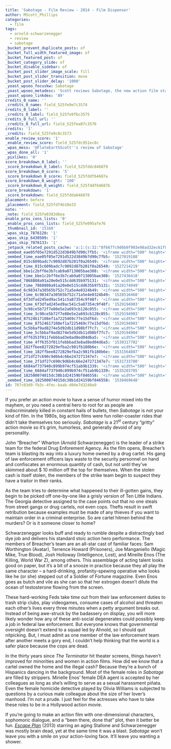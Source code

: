 ```yaml
---
title: 'Sabotage - Film Review - 2014 - Film Dispenser'
author: MScott_Phillips
categories:
  - film
tags:
  - arnold-schwarzenegger
  - review
  - sabotage
_bucket_prevent_duplicate_posts: of
_bucket_full_width_featured_image: of
_bucket_featured_post: of
_bucket_category_slide: of
_bucket_disable_sidebar: of
_bucket_post_slider_image_scale: fill
_bucket_post_slider_transition: move
_bucket_post_slider_delay: '1000'
_yoast_wpseo_focuskw: Sabotage
_yoast_wpseo_metadesc: 'Scott reviews Sabotage, the new action film starring Arnold Schwarzenegger and directed by David Ayer.'
_yoast_wpseo_linkdex: '89'
credits_0_name: ''
_credits_0_name: field_525fe9e7c3574
credits_0_label: ''
_credits_0_label: field_525fe9fbc3575
credits_0_full_url: ''
_credits_0_full_url: field_525fea07c3576
credits: '1'
_credits: field_525fe9c0c3573
enable_review_score: '1'
_enable_review_score: field_525fdc951ec8c
_wpas_mess: '@FlateEarthScott''s review of Sabotage'
_wpas_done_all: '1'
_pixlikes: '0'
score_breakdown_0_label: ''
_score_breakdown_0_label: field_525fddc846879
score_breakdown_0_score: '5'
_score_breakdown_0_score: field_525fddf64687a
score_breakdown_0_weight: '100'
_score_breakdown_0_weight: field_525fddf64687b
score_breakdown: '1'
_score_breakdown: field_525fdda646878
placement: before
_placement: field_525fdf4b10e33
note: ''
_note: field_525fe0383d6ea
enable_pros_cons_lists: '0'
_enable_pros_cons_lists: field_525fe095afe76
_thumbnail_id: '15168'
_wpas_skip_7876120: '1'
_wpas_skip_6430509: '1'
_wpas_skip_7876133: '1'
_jetpack_related_posts_cache: 'a:1:{s:32:"8f6677c9d6b0f903e98ad32ec61f8deb";a:2:{s:7:"expires";i:1456867506;s:7:"payload";a:3:{i:0;a:1:{s:2:"id";i:19685;}i:1;a:1:{s:2:"id";i:6598;}i:2;a:1:{s:2:"id";i:12753;}}}}'
_oembed_eae05f05e7291d522d3849b7d90c7fb5: '<iframe width="500" height="281" src="https://www.youtube.com/embed/9teNKmm9R3k?start=3&feature=oembed" frameborder="0" allow="autoplay; encrypted-media" allowfullscreen></iframe>'
_oembed_time_eae05f05e7291d522d3849b7d90c7fb5: '1527019188'
_oembed_015c609badc7c9092d87b201f0a26549: '<iframe width="500" height="281" src="https://www.youtube.com/embed/dkhBDhQ4OxM?feature=oembed" frameborder="0" allow="autoplay; encrypted-media" allowfullscreen></iframe>'
_oembed_time_015c609badc7c9092d87b201f0a26549: '1527214219'
_oembed_bbe1c2bff6e3b7cab9a0713005bae308: '<iframe width="500" height="281" src="https://www.youtube.com/embed/_DTbx7c7ez8?feature=oembed" frameborder="0" allow="autoplay; encrypted-media" allowfullscreen></iframe>'
_oembed_time_bbe1c2bff6e3b7cab9a0713005bae308: '1527436418'
_oembed_7868808a91a20e0e515cdd635b975131: '<iframe width="500" height="281" src="https://www.youtube.com/embed/PEZ2r1YGKSA?feature=oembed" frameborder="0" allow="autoplay; encrypted-media" allowfullscreen></iframe>'
_oembed_time_7868808a91a20e0e515cdd635b975131: '1528174949'
_oembed_6c98347a30565b752c71a5e4e0324b49: '<iframe width="500" height="281" src="https://www.youtube.com/embed/FhwktRDG_aQ?feature=oembed" frameborder="0" allow="autoplay; encrypted-media" allowfullscreen></iframe>'
_oembed_time_6c98347a30565b752c71a5e4e0324b49: '1528516468'
_oembed_6f3dfad245ed9ac541c5a87354c9f48f: '<iframe width="500" height="281" src="https://www.youtube.com/embed/rTMINaybeyE?feature=oembed" frameborder="0" allow="autoplay; encrypted-media" allowfullscreen></iframe>'
_oembed_time_6f3dfad245ed9ac541c5a87354c9f48f: '1529194903'
_oembed_3c98ce5b72f7e80e5e2a693cb128c055: '<iframe width="500" height="281" src="https://www.youtube.com/embed/j7RHHPN4gII?feature=oembed" frameborder="0" allow="autoplay; encrypted-media" allowfullscreen></iframe>'
_oembed_time_3c98ce5b72f7e80e5e2a693cb128c055: '1529194903'
_oembed_87524617108ef1a7225469c77e15df6d: '<iframe width="500" height="281" src="https://www.youtube.com/embed/bP8vCXPo-BA?feature=oembed" frameborder="0" allow="autoplay; encrypted-media" allowfullscreen></iframe>'
_oembed_time_87524617108ef1a7225469c77e15df6d: '1529194903'
_oembed_5c5bbaf9ad8274e5d92db11d98bf7fc7: '<iframe width="500" height="281" src="https://www.youtube.com/embed/yqAS2lPISa8?feature=oembed" frameborder="0" allow="autoplay; encrypted-media" allowfullscreen></iframe>'
_oembed_time_5c5bbaf9ad8274e5d92db11d98bf7fc7: '1529194904'
_oembed_4ff6353f011febbbad3e8ad8ed04d6a5: '<iframe width="500" height="281" src="https://www.youtube.com/embed/HikYI0jIAwU?feature=oembed" frameborder="0" allow="autoplay; encrypted-media" allowfullscreen></iframe>'
_oembed_time_4ff6353f011febbbad3e8ad8ed04d6a5: '1530317702'
_oembed_182ffbee8272829efba2c981fb180b6e: '<iframe width="500" height="281" src="https://www.youtube.com/embed/Seg_yBYPjG4?feature=oembed" frameborder="0" allow="autoplay; encrypted-media" allowfullscreen></iframe>'
_oembed_time_182ffbee8272829efba2c981fb180b6e: '1531564887'
_oembed_2f1df27c690c9d6b4c66e247271347e7: '<iframe width="500" height="281" src="https://www.youtube.com/embed/9XxLHyzsB_Q?feature=oembed" frameborder="0" allow="autoplay; encrypted-media" allowfullscreen></iframe>'
_oembed_time_2f1df27c690c9d6b4c66e247271347e7: '1531733780'
_oembed_6684af737940c899b974cf51ab9b1339: '<iframe width="500" height="281" src="https://www.youtube.com/embed/gp-8oB53P7k?feature=oembed" frameborder="0" allow="autoplay; encrypted-media" allowfullscreen></iframe>'
_oembed_time_6684af737940c899b974cf51ab9b1339: '1535203785'
_oembed_182500074015dc38b1d24159bf846558: '<iframe width="500" height="281" src="https://www.youtube.com/embed/USPd0vX2sdc?feature=oembed" frameborder="0" allow="autoplay; encrypted-media" allowfullscreen></iframe>'
_oembed_time_182500074015dc38b1d24159bf846558: '1538469648'
id: 707c03d9-fb3c-4fec-baab-d04e7d3240a9
---
```

<p>If you prefer an action movie to have a sense of humor mixed into the mayhem, or you need a central hero to root for as people are indiscriminately killed in constant hails of bullets, then <em>Sabotage</em> is not your kind of film. In the 1980s, big action films were fun roller-coaster rides that didn’t take themselves too seriously. <em>Sabotage</em> is a 21<sup>st</sup> century “gritty” action movie so it’s grim, humorless, and generally devoid of any personality.</p>
<p>John “Breacher” Wharton (Arnold Schwarzenegger) is the leader of a strike team for the federal Drug Enforement Agency. As the film opens, Breacher’s team is blasting its way into a luxury home owned by a drug cartel. His gang of law enforcement officers lays waste to the security personnel on hand and confiscates an enormous quantity of cash, but not until they’ve skimmed about $ 10 million off the top for themselves. When the stolen cash is itself stolen, the members of the strike team begin to suspect they have a traitor in their ranks.</p>
<p>As the team tries to determine what happened to their ill-gotten gains, they begin to be picked off one-by-one like a grisly version of Ten Little Indians. The Georgia detective assigned to the case points out that no one steals from street gangs or drug cartels, not even cops. Thefts result in swift retribution because examples must be made of any thieves if you want to maintain order in a criminal enterprise. So are cartel hitmen behind the murders? Or is it someone closer to home?</p>
<p>Schwarzenegger looks buff and ready to rumble despite a distractingly bad dye job and delivers his standard stoic action hero performance. The members of Breacher’s team are an all-star cast of familiar faces: Sam Worthington (Avatar), Terrence Howard (Prisoners), Joe Manganiello (Magic Mike, True Blood), Josh Holloway (Intelligence, Lost), and Mireille Enos (The Killing, World War Z), among others. This assemblage of acting talent looks good on paper, but it’s a bit of a snooze in practice because they all play the same character – a hard-drinking, profanity-spewing operative who looks like he (or she) stepped out of a Soldier of Fortune magazine. Even Enos goes as butch and vile as she can so that her estrogen doesn’t dilute the ocean of testosterone flowing from the screen.</p>
<p>These hard-working Feds take time out from their law enforcement duties to trash strip clubs, play videogames, consume cases of alcohol and threaten each other’s lives every three minutes when a petty argument breaks out. Instead of being awe-struck by the badassery on display, you will more likely wonder how any of these anti-social degenerates could possibly keep a job in federal law enforcement. But everyone knows that governmental oversight doesn’t extend to a squad led by Ahnold, so I should quit nitpicking. But, I must admit as one member of the law enforcement team after another meets a gory end, I couldn’t help thinking that the world is a safer place because the cops are dead.</p>
<p>In the thirty years since <em>The Terminator</em> hit theater screens, things haven’t improved for minorities and women in action films. How did we know that a cartel owned the home and the illegal cash? Because they’re a bunch of Hispanics dancing in the background. Most of the female roles in <em>Sabotage</em> are filled by strippers. Mirielle Enos’ female DEA agent is accepted by her colleagues as long as she’s willing to serve as a sexual harassment piñata. Even the female homicide detective played by Olivia Williams is subjected to questions by a curious male colleague about the size of her lover’s manhood. I’m not a prude. I just feel for the actresses who have to take these roles to be in a Hollywood action movie.</p>
<p>If you’re going to make an action film with one-dimensional characters, sophomoric dialogue, and a “been there, done that” plot, then it better be fun. <a title="Escape Plan Movie Review – 2013" href="http://www.squatch.in/escape-plan-favorite-terrible-film-2013/" target="_blank"><em>Escape Plan</em></a> (2013) starring an aging Stallone and Schwarzenegger was mostly brain dead, yet at the same time it was a blast. <em>Sabotage</em> won’t leave you with a smile on your action-loving face. It’ll leave you wanting a shower.</p>
